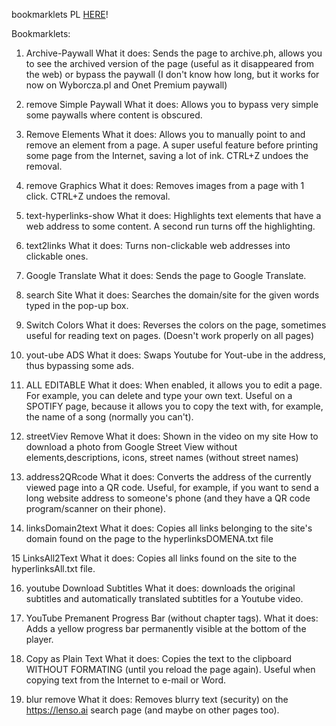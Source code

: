bookmarklets PL [HERE](https://sites.google.com/view/bookmarklets-m7400/strona-g%C5%82%C3%B3wna)!

Bookmarklets:

1. Archive-Paywall
What it does: Sends the page to archive.ph, allows you to see the archived version of the page (useful as it disappeared from the web) or bypass the paywall (I don't know how long, but it works for now on Wyborcza.pl and Onet Premium paywall)

2. remove Simple Paywall
What it does: Allows you to bypass very simple some paywalls where content is obscured.

3. Remove Elements
What it does: Allows you to manually point to and remove an element from a page. A super useful feature before printing some page from the Internet, saving a lot of ink. CTRL+Z undoes the removal.

4. remove Graphics
What it does: Removes images from a page with 1 click. CTRL+Z undoes the removal.

5. text-hyperlinks-show
What it does: Highlights text elements that have a web address to some content. A second run turns off the highlighting.

6. text2links
What it does: Turns non-clickable web addresses into clickable ones. 

7. Google Translate
What it does: Sends the page to Google Translate.

8. search Site
What it does: Searches the domain/site for the given words typed in the pop-up box.

9. Switch Colors
What it does: Reverses the colors on the page, sometimes useful for reading text on pages. (Doesn't work properly on all pages)

10. yout-ube ADS
What it does: Swaps Youtube for Yout-ube in the address, thus bypassing some ads.

11. ALL EDITABLE
What it does: When enabled, it allows you to edit a page. For example, you can delete and type your own text. 
Useful on a SPOTIFY page, because it allows you to copy the text with, for example, the name of a song (normally you can't).

12. streetViev Remove
What it does: Shown in the video on my site
How to download a photo from Google Street View without elements,descriptions, icons, street names (without street names)

13. address2QRcode
What it does: Converts the address of the currently viewed page into a QR code. Useful, for example, if you want to send a long website address to someone's phone (and they have a QR code program/scanner on their phone). 

14. linksDomain2text
What it does: Copies all links belonging to the site's domain found on the page to the hyperlinksDOMENA.txt file

15 LinksAll2Text
What it does: Copies all links found on the site to the hyperlinksAll.txt file.

16. youtube Download Subtitles
What it does: downloads the original subtitles and automatically translated subtitles for a Youtube video.

17. YouTube Premanent Progress Bar (without chapter tags).
What it does: Adds a yellow progress bar permanently visible at the bottom of the player.

18. Copy as Plain Text
What it does: Copies the text to the clipboard WITHOUT FORMATING (until you reload the page again). Useful when copying text from the Internet to e-mail or Word.

19. blur remove
What it does: Removes blurry text (security) on the https://lenso.ai search page (and maybe on other pages too). 
